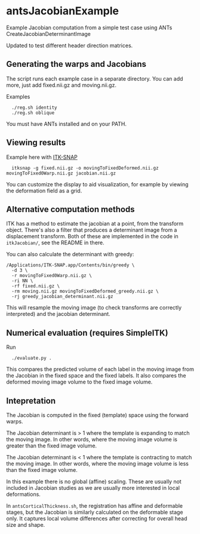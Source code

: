 # antsJacobianExample

Example Jacobian computation from a simple test case using ANTs
CreateJacobianDeterminantImage

Updated to test different header direction matrices.

## Generating the warps and Jacobians

The script runs each example case in a separate directory. You can add more, just add
fixed.nii.gz and moving.nii.gz.

Examples

```
  ./reg.sh identity
  ./reg.sh oblique
```
You must have ANTs installed and on your PATH.


## Viewing results

Example here with [ITK-SNAP](http://itksnap.org)

```
  itksnap -g fixed.nii.gz -o movingToFixedDeformed.nii.gz movingToFixed0Warp.nii.gz jacobian.nii.gz
```

You can customize the display to aid visualization, for example by viewing the deformation
field as a grid.


## Alternative computation methods

ITK has a method to estimate the jacobian at a point, from the transform object.
There's also a filter that produces a determinant image from a displacement
transform. Both of these are implemented in the code in `itkJacobian/`, see the
README in there.

You can also calculate the determinant with greedy:

```
/Applications/ITK-SNAP.app/Contents/bin/greedy \
  -d 3 \
  -r movingToFixed0Warp.nii.gz \
  -ri NN \
  -rf fixed.nii.gz \
  -rm moving.nii.gz movingToFixedDeformed_greedy.nii.gz \
  -rj greedy_jacobian_determinant.nii.gz
```

This will resample the moving image (to check transforms are correctly
interpreted) and the jacobian determinant.


## Numerical evaluation (requires SimpleITK)

Run

```
  ./evaluate.py .
```

This compares the predicted volume of each label in the moving image from the Jacobian in
the fixed space and the fixed labels. It also compares the deformed moving image volume to
the fixed image volume.


## Intepretation

The Jacobian is computed in the fixed (template) space using the forward warps.

The Jacobian determinant is > 1 where the template is expanding to match the moving image.
In other words, where the moving image volume is greater than the fixed image volume.

The Jacobian determinant is < 1 where the template is contracting to match the moving image.
In other words, where the moving image volume is less than the fixed image volume.

In this example there is no global (affine) scaling. These are usually not included in Jacobian
studies as we are usually more interested in local deformations.

In `antsCorticalThickness.sh`, the registration has affine and deformable stages, but the Jacobian
is similarly calculated on the deformable stage only. It captures local volume differences after
correcting for overall head size and shape.
